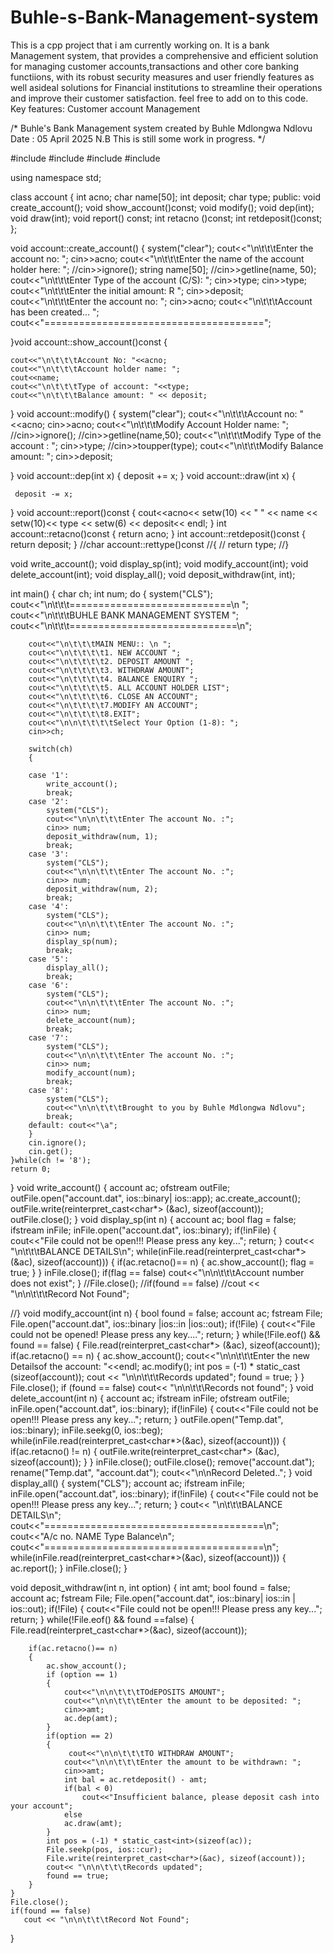 # Buhle-s-Bank-Management-system
This is a cpp project that i am currently working on. It is a bank Management system, that provides a comprehensive and efficient solution for managing customer accounts,transactions and other core banking functiions, with its robust security measures and user friendly features as well asideal solutions for Financial institutions to streamline their operations and improve their customer satisfaction. feel free to add on to this code.
Key features:
Customer account Management

/*
Buhle's Bank Management system
created by Buhle Mdlongwa Ndlovu
Date : 05 April 2025
N.B This is still some work in progress.
*/

#include <iostream>
#include<fstream>
#include<cctype>
#include<iomanip>

using namespace std;

class account
{
    int acno;
    char name[50];
    int deposit;
    char type;
public:
    void create_account();
    void show_account()const;
    void modify();
    void dep(int);
    void draw(int);
    void report() const;
    int retacno ()const;
    int retdeposit()const;
};

void  account::create_account()
{
    system("clear");
    cout<<"\n\t\t\tEnter the account no: ";
    cin>>acno;
    cout<<"\n\t\t\tEnter the name of the account holder here: ";
    //cin>>ignore();
    string name[50];
    //cin>>getline(name, 50);
    cout<<"\n\t\t\tEnter Type of the account (C/S): ";
    cin>>type;
    cin>>type;
    cout<<"\n\t\t\tEnter the initial amount: R ";
    cin>>deposit;
    cout<<"\n\t\t\tEnter the account no: ";
    cin>>acno;
    cout<<"\n\t\t\tAccount has been created... ";
    cout<<"======================================";

}void  account::show_account()const
{

    cout<<"\n\t\t\tAccount No: "<<acno;
    cout<<"\n\t\t\tAccount holder name: ";
    cout<<name;
    cout<<"\n\t\t\tType of account: "<<type;
    cout<<"\n\t\t\tBalance amount: " << deposit;

}
void  account::modify()
{
    system("clear");
    cout<<"\n\t\t\tAccount no: "<<acno;
    cin>>acno;
    cout<<"\n\t\t\tModify Account Holder name: ";
    //cin>>ignore();
    //cin>>getline(name,50);
    cout<<"\n\t\t\tModify Type of the account : ";
    cin>>type;
    //cin>>toupper(type);
    cout<<"\n\t\t\tModify Balance amount: ";
    cin>>deposit;

}
 void account::dep(int x)
 {
     deposit += x;
 }
void account::draw(int x)
{

     deposit -= x;
}
void account::report()const
{
    cout<<acno<< setw(10) << " " << name << setw(10)<< type << setw(6) << deposit<< endl;
}
int account::retacno()const
{
    return acno;
}
int account::retdeposit()const
{
    return deposit;
}
//char account::rettype()const
//{
   // return type;
//}


void write_account();
void display_sp(int);
void modify_account(int);
void delete_account(int);
void display_all();
void deposit_withdraw(int, int);

int main()
{
    char ch;
    int num;
    do
    {
        system("CLS");
        cout<<"\n\t\t\t============================\n ";
        cout<<"\n\t\t\tBUHLE BANK MANAGEMENT SYSTEM ";
        cout<<"\n\t\t\t=============================\n";


        cout<<"\n\t\t\tMAIN MENU:: \n ";
        cout<<"\n\t\t\t\t1. NEW ACCOUNT ";
        cout<<"\n\t\t\t\t2. DEPOSIT AMOUNT ";
        cout<<"\n\t\t\t\t3. WITHDRAW AMOUNT";
        cout<<"\n\t\t\t\t4. BALANCE ENQUIRY ";
        cout<<"\n\t\t\t\t5. ALL ACCOUNT HOLDER LIST";
        cout<<"\n\t\t\t\t6. CLOSE AN ACCOUNT";
        cout<<"\n\t\t\t\t7.MODIFY AN ACCOUNT";
        cout<<"\n\t\t\t\t8.EXIT";
        cout<<"\n\n\t\t\t\tSelect Your Option (1-8): ";
        cin>>ch;

        switch(ch)
        {

        case '1':
            write_account();
            break;
        case '2':
            system("CLS");
            cout<<"\n\n\t\t\tEnter The account No. :";
            cin>> num;
            deposit_withdraw(num, 1);
            break;
        case '3':
            system("CLS");
            cout<<"\n\n\t\t\tEnter The account No. :";
            cin>> num;
            deposit_withdraw(num, 2);
            break;
        case '4':
            system("CLS");
            cout<<"\n\n\t\t\tEnter The account No. :";
            cin>> num;
            display_sp(num);
            break;
        case '5':
            display_all();
            break;
        case '6':
            system("CLS");
            cout<<"\n\n\t\t\tEnter The account No. :";
            cin>> num;
            delete_account(num);
            break;
        case '7':
            system("CLS");
            cout<<"\n\n\t\t\tEnter The account No. :";
            cin>> num;
            modify_account(num);
            break;
        case '8':
            system("CLS");
            cout<<"\n\n\t\t\tBrought to you by Buhle Mdlongwa Ndlovu";
            break;
        default: cout<<"\a";
        }
        cin.ignore();
        cin.get();
    }while(ch != '8');
    return 0;

}
void write_account()
{
    account ac;
    ofstream outFile;
    outFile.open("account.dat", ios::binary| ios::app);
    ac.create_account();
    outFile.write(reinterpret_cast<char*> (&ac), sizeof(account));
    outFile.close();
}
void display_sp(int n)
{
    account ac;
    bool flag = false;
    ifstream inFile;
    inFile.open("account.dat", ios::binary);
    if(!inFile)
    {
      cout<<"File could not be open!!! Please press any key...";
      return;
    }
    cout<< "\n\t\t\tBALANCE DETAILS\n";
    while(inFile.read(reinterpret_cast<char*>(&ac), sizeof(account)))
    {
        if(ac.retacno()== n)
        {
            ac.show_account();
            flag = true;
        }
    }
    inFile.close();
    if(flag == false)
        cout<<"\n\n\t\t\tAccount number does not exist";
}
    //File.close();
    //if(found == false)
//cout << "\n\n\t\t\tRecord Not Found";

//}
void modify_account(int n)
{
    bool found = false;
    account ac;
    fstream File;
    File.open("account.dat", ios::binary |ios::in |ios::out);
    if(!File)
    {
        cout<<"File could not be opened! Please press any key....";
        return;
    }
    while(!File.eof() && found == false)
    {
        File.read(reinterpret_cast<char*> (&ac), sizeof(account));
        if(ac.retacno() == n)
        {
            ac.show_account();
            cout<<"\n\n\t\t\tEnter the new Detailsof the account: "<<endl;
            ac.modify();
            int pos = (-1) * static_cast<int> (sizeof(account));
            cout << "\n\n\t\t\tRecords updated";
            found = true;
        }
    }
    File.close();
    if (found == false)
        cout<< "\n\n\t\t\Records not found";
}
void delete_account(int n)
{
    account ac;
    ifstream inFile;
    ofstream outFile;
    inFile.open("account.dat", ios::binary);
    if(!inFile)
    {
      cout<<"File could not be open!!! Please press any key...";
      return;
    }
    outFile.open("Temp.dat", ios::binary);
    inFile.seekg(0, ios::beg);
    while(inFile.read(reinterpret_cast<char*>(&ac), sizeof(account)))
    {
        if(ac.retacno() != n)
        {
            outFile.write(reinterpret_cast<char*> (&ac), sizeof(account));
        }
    }
    inFile.close();
    outFile.close();
    remove("account.dat");
    rename("Temp.dat", "account.dat");
    cout<<"\n\nRecord Deleted..";
}
void display_all()
{
    system("CLS");
    account ac;
    ifstream inFile;
    inFile.open("account.dat", ios::binary);
    if(!inFile)
    {
      cout<<"File could not be open!!! Please press any key...";
      return;
    }
    cout<< "\n\t\t\tBALANCE DETAILS\n";
    cout<<"======================================\n";
    cout<<"A/c no.     NAME    Type    Balance\n";
    cout<<"======================================\n";
    while(inFile.read(reinterpret_cast<char*>(&ac), sizeof(account)))
    {
        ac.report();
    }
    inFile.close();
}

void deposit_withdraw(int n, int option)
{
    int amt;
    bool found = false;
    account ac;
    fstream File;
    File.open("account.dat", ios::binary| ios::in | ios::out);
    if(!File)
    {
      cout<<"File could not be open!!! Please press any key...";
      return;
    }
    while(!File.eof() && found ==false)
    {
        File.read(reinterpret_cast<char*>(&ac), sizeof(account));

        if(ac.retacno()== n)
        {
            ac.show_account();
            if (option == 1)
            {
                cout<<"\n\n\t\t\tTOdEPOSITS AMOUNT";
                cout<<"\n\n\t\t\tEnter the amount to be deposited: ";
                cin>>amt;
                ac.dep(amt);
            }
            if(option == 2)
            {
                 cout<<"\n\n\t\t\tTO WITHDRAW AMOUNT";
                cout<<"\n\n\t\t\tEnter the amount to be withdrawn: ";
                cin>>amt;
                int bal = ac.retdeposit() - amt;
                if(bal < 0)
                    cout<<"Insufficient balance, please deposit cash into your account";
                else
                ac.draw(amt);
            }
            int pos = (-1) * static_cast<int>(sizeof(ac));
            File.seekp(pos, ios::cur);
            File.write(reinterpret_cast<char*>(&ac), sizeof(account));
            cout<< "\n\n\t\t\tRecords updated";
            found == true;
        }
    }
    File.close();
    if(found == false)
       cout << "\n\n\t\t\tRecord Not Found";
}
